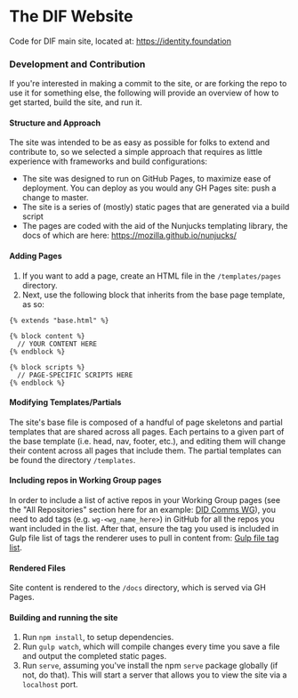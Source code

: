 # The DIF Website

Code for DIF main site, located at: https://identity.foundation

### Development and Contribution

If you're interested in making a commit to the site, or are forking the repo to use it for something else, the following will provide an overview of how to get started, build the site, and run it.

#### Structure and Approach

The site was intended to be as easy as possible for folks to extend and contribute to, so we selected a simple approach that requires as little experience with frameworks and build configurations:

- The site was designed to run on GitHub Pages, to maximize ease of deployment. You can deploy as you would any GH Pages site: push a change to master.
- The site is a series of (mostly) static pages that are generated via a build script
- The pages are coded with the aid of the Nunjucks templating library, the docs of which are here: https://mozilla.github.io/nunjucks/

#### Adding Pages

1. If you want to add a page, create an HTML file in the `/templates/pages` directory.
2. Next, use the following block that inherits from the base page template, as so:

```
{% extends "base.html" %}

{% block content %}
  // YOUR CONTENT HERE
{% endblock %}

{% block scripts %}
  // PAGE-SPECIFIC SCRIPTS HERE
{% endblock %}
```
#### Modifying Templates/Partials

The site's base file is composed of a handful of page skeletons and partial templates that are shared across all pages. Each pertains to a given part of the base template (i.e. head, nav, footer, etc.), and editing them will change their content across all pages that include them. The partial templates can be found the directory `/templates`.

#### Including repos in Working Group pages

In order to include a list of active repos in your Working Group pages (see the "All Repositories" section here for an example: [DID Comms WG](https://identity.foundation/working-groups/did-comm.html)), you need to add tags (e.g. `wg-<wg_name_here>`) in GitHub for all the repos you want included in the list. After that, ensure the tag you used is included in Gulp file list of tags the renderer uses to pull in content from: [Gulp file tag list](https://github.com/decentralized-identity/decentralized-identity.github.io/blob/master/gulpfile.js#L48).

#### Rendered Files

Site content is rendered to the `/docs` directory, which is served via GH Pages.

#### Building and running the site

1. Run `npm install`, to setup dependencies.
2. Run `gulp watch`, which will compile changes every time you save a file and output the completed static pages.
3. Run `serve`, assuming you've install the npm `serve` package globally (if not, do that). This will start a server that allows you to view the site via a `localhost` port.


